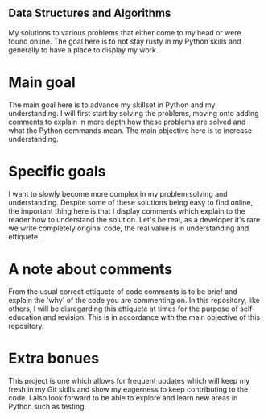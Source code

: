 ## Data Structures and Algorithms
My solutions to various problems that either come to my head or were found online. The goal here is to not stay rusty in my Python skills and generally to have a place to display my work.

# Main goal
The main goal here is to advance my skillset in Python and my understanding. I will first start by solving the problems, moving onto adding comments to explain in more depth how these problems are solved and what the Python commands mean. The main objective
here is to increase understanding.

# Specific goals
I want to slowly become more complex in my problem solving and understanding. Despite some of these solutions being easy to find online, the important thing here is that I display comments which explain to the reader how to understand the solution.
Let's be real, as a developer it's rare we write completely original code, the real value is in understanding and ettiquete. 

# A note about comments
From the usual correct ettiquete of code comments is to be
brief and explain the 'why' of the code you are commenting on.
In this repository, like others, I will be disregarding this ettiquete
at times for the purpose of self-education and revision. 
This is in accordance with the main objective of this repository. 

# Extra bonues
This project is one which allows for frequent updates which will keep my fresh in my Git skills and show my eagerness to keep contributing to the code. I also look forward to be able to explore and learn new areas in Python such as testing.
